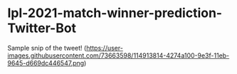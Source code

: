 
# Ipl-2021-match-winner-prediction-Twitter-Bot
Sample snip of the tweet!
(https://user-images.githubusercontent.com/73663598/114913814-4274a100-9e3f-11eb-9645-d669dc446547.png)

